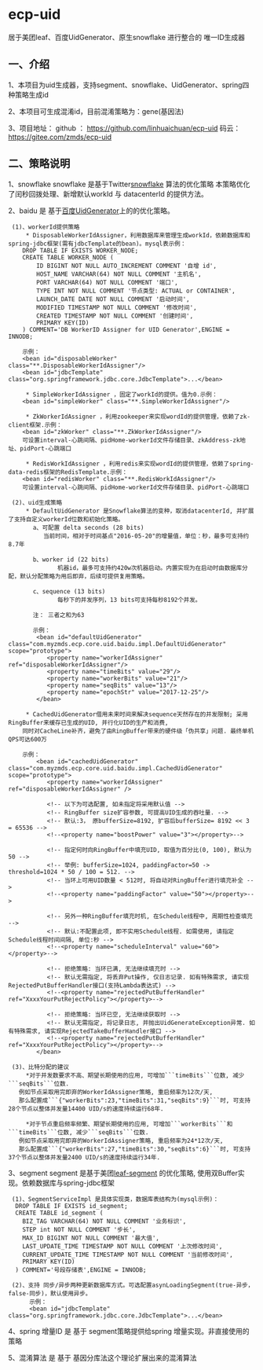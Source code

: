 # ecp-uid
居于美团leaf、百度UidGenerator、原生snowflake 进行整合的 唯一ID生成器

一、介绍
-------------------
   1、本项目为uid生成器，支持segment、snowflake、UidGenerator、spring四种策略生成id
   
   2、本项目可生成混淆id，目前混淆策略为：gene(基因法)

   3、项目地址：
      github ： https://github.com/linhuaichuan/ecp-uid
      码云： https://gitee.com/zmds/ecp-uid
   
二、策略说明
-------------------
   1、snowflake
     snowflake 是基于Twitter[snowflake](https://github.com/twitter/snowflake) 算法的优化策略
     本策略优化了闰秒回拨处理、新增默认workId 与 datacenterId 的提供方法。
     <bean id="snowflakeUidStrategy" class="**.TwitterSnowflakeStrategy"/> 
     
   2、baidu
      是 基于[百度UidGenerator](https://github.com/baidu/uid-generator)上的的优化策略。
     	<bean id="baiduUidStrategy" class="**.BaiduUidStrategy"/> 
     		 
     (1)、workerId提供策略
         * DisposableWorkerIdAssigner，利用数据库来管理生成workId，依赖数据库和spring-jdbc框架(需有jdbcTemplate的bean)。mysql表示例：
		DROP TABLE IF EXISTS WORKER_NODE;
		CREATE TABLE WORKER_NODE (
			ID BIGINT NOT NULL AUTO_INCREMENT COMMENT '自增 id',
			HOST_NAME VARCHAR(64) NOT NULL COMMENT '主机名',
			PORT VARCHAR(64) NOT NULL COMMENT '端口',
			TYPE INT NOT NULL COMMENT '节点类型: ACTUAL or CONTAINER',
			LAUNCH_DATE DATE NOT NULL COMMENT '启动时间',
			MODIFIED TIMESTAMP NOT NULL COMMENT '修改时间',
			CREATED TIMESTAMP NOT NULL COMMENT '创建时间',
			PRIMARY KEY(ID)
		) COMMENT='DB WorkerID Assigner for UID Generator',ENGINE = INNODB;
		 
		示例：
		<bean id="disposableWorker" class="**.DisposableWorkerIdAssigner"/>
		<bean id="jdbcTemplate" class="org.springframework.jdbc.core.JdbcTemplate">...</bean>
			
         * SimpleWorkerIdAssigner ，固定了workId的提供。值为0.示例：
		<bean id="simpleWorker" class="**.SimpleWorkerIdAssigner"/>
         
         * ZkWorkerIdAssigner ，利用zookeeper来实现wordId的提供管理，依赖了zk-client框架.示例：
		<bean id="zkWorker" class="**.ZkWorkerIdAssigner"/>
		可设置interval-心跳间隔、pidHome-workerId文件存储目录、zkAddress-zk地址、pidPort-心跳端口
         
         * RedisWorkIdAssigner ，利用redis来实现wordId的提供管理，依赖了spring-data-redis框架的RedisTemplate.示例：
		<bean id="redisWorker" class="**.RedisWorkIdAssigner"/>
		可设置interval-心跳间隔、pidHome-workerId文件存储目录、pidPort-心跳端口

     (2)、uid生成策略
         * DefaultUidGenerator 是Snowflake算法的变种，取消datacenterId, 并扩展了支持自定义workerId位数和初始化策略。
           a、可配置 delta seconds (28 bits)  
	          当前时间，相对于时间基点"2016-05-20"的增量值，单位：秒，最多可支持约8.7年

           b、worker id (22 bits)  
                  机器id，最多可支持约420w次机器启动。内置实现为在启动时由数据库分配，默认分配策略为用后即弃，后续可提供复用策略。

           c、sequence (13 bits)   
                  每秒下的并发序列，13 bits可支持每秒8192个并发。
                                   
           注： 三者之和为63
                            
           示例：
            <bean id="defaultUidGenerator" class="com.myzmds.ecp.core.uid.baidu.impl.DefaultUidGenerator" scope="prototype">
               <property name="workerIdAssigner" ref="disposableWorkerIdAssigner"/>
               <property name="timeBits" value="29"/>
               <property name="workerBits" value="21"/>
               <property name="seqBits" value="13"/>
               <property name="epochStr" value="2017-12-25"/>
            </bean>
            
         * CachedUidGenerator借用未来时间来解决sequence天然存在的并发限制; 采用RingBuffer来缓存已生成的UID, 并行化UID的生产和消费,
	    同时对CacheLine补齐，避免了由RingBuffer带来的硬件级「伪共享」问题. 最终单机QPS可达600万

	    示例：
            <bean id="cachedUidGenerator" class="com.myzmds.ecp.core.uid.baidu.impl.CachedUidGenerator" scope="prototype">
               <property name="workerIdAssigner" ref="disposableWorkerIdAssigner" />

               <!-- 以下为可选配置, 如未指定将采用默认值 -->
               <!-- RingBuffer size扩容参数, 可提高UID生成的吞吐量. --> 
               <!-- 默认:3， 原bufferSize=8192, 扩容后bufferSize= 8192 << 3 = 65536 -->
               <!--<property name="boostPower" value="3"></property>--> 
               
               <!-- 指定何时向RingBuffer中填充UID, 取值为百分比(0, 100), 默认为50 -->
               <!-- 举例: bufferSize=1024, paddingFactor=50 -> threshold=1024 * 50 / 100 = 512. -->
               <!-- 当环上可用UID数量 < 512时, 将自动对RingBuffer进行填充补全 -->
               <!--<property name="paddingFactor" value="50"></property>--> 
               
               <!-- 另外一种RingBuffer填充时机, 在Schedule线程中, 周期性检查填充 -->
               <!-- 默认:不配置此项, 即不实用Schedule线程. 如需使用, 请指定Schedule线程时间间隔, 单位:秒 -->
               <!--<property name="scheduleInterval" value="60"></property>--> 
               
               <!-- 拒绝策略: 当环已满, 无法继续填充时 -->
               <!-- 默认无需指定, 将丢弃Put操作, 仅日志记录. 如有特殊需求, 请实现RejectedPutBufferHandler接口(支持Lambda表达式) -->
               <!--<property name="rejectedPutBufferHandler" ref="XxxxYourPutRejectPolicy"></property>--> 
               
               <!-- 拒绝策略: 当环已空, 无法继续获取时 -->
               <!-- 默认无需指定, 将记录日志, 并抛出UidGenerateException异常. 如有特殊需求, 请实现RejectedTakeBufferHandler接口 -->
               <!--<property name="rejectedPutBufferHandler" ref="XxxxYourPutRejectPolicy"></property>--> 
            </bean>
            
     (3)、比特分配的建议
         *对于并发数要求不高、期望长期使用的应用, 可增加```timeBits```位数, 减少```seqBits```位数. 
	   例如节点采取用完即弃的WorkerIdAssigner策略, 重启频率为12次/天,
	   那么配置成```{"workerBits":23,"timeBits":31,"seqBits":9}```时, 可支持28个节点以整体并发量14400 UID/s的速度持续运行68年.

         *对于节点重启频率频繁、期望长期使用的应用, 可增加```workerBits```和```timeBits```位数, 减少```seqBits```位数.
	   例如节点采取用完即弃的WorkerIdAssigner策略, 重启频率为24*12次/天,
	   那么配置成```{"workerBits":27,"timeBits":30,"seqBits":6}```时, 可支持37个节点以整体并发量2400 UID/s的速度持续运行34年.
                           
   3、segment
     segment 是基于美团[leaf-segment](https://tech.meituan.com/MT_Leaf.html) 的优化策略, 使用双Buffer实现。依赖数据库与spring-jdbc框架
     <bean id="leafUidStrategy" class="**.LeafSegmentStrategy"/> 
     
     (1)、SegmentServiceImpl 是具体实现类，数据库表结构为(mysql示例)：
	  DROP TABLE IF EXISTS id_segment;
	  CREATE TABLE id_segment (
		BIZ_TAG VARCHAR(64) NOT NULL COMMENT '业务标识',
		STEP int NOT NULL COMMENT '步长',
		MAX_ID BIGINT NOT NULL COMMENT '最大值',
		LAST_UPDATE_TIME TIMESTAMP NOT NULL COMMENT '上次修改时间',
		CURRENT_UPDATE_TIME TIMESTAMP NOT NULL COMMENT '当前修改时间',
		PRIMARY KEY(ID)
	  ) COMMENT='号段存储表',ENGINE = INNODB;
     
     (2)、支持 同步/异步两种更新数据库方式。可选配置asynLoadingSegment(true-异步，false-同步)，默认使用异步。
          示例：
          <bean id="jdbcTemplate" class="org.springframework.jdbc.core.JdbcTemplate">...</bean>
                    
   4、spring 增量ID
      是 基于 segment策略提供给spring 增量实现。非直接使用的策略
   
   5、混淆算法
      是 基于 基因分库法这个理论扩展出来的混淆算法
     <bean class="**.UidContext">
         <property name="uidStrategy" ref="上述任何策略" />
         <property name="factor" value="可选：基因因子，如设置则启用混淆" />
         <property name="fixed" value="可选：除余底数，建议使用固定值，不可更改" />
     </bean>
